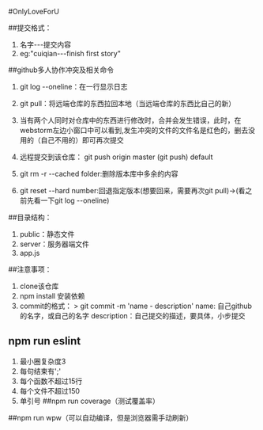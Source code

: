 #OnlyLoveForU

##提交格式：
1. 名字---提交内容
2. eg:"cuiqian---finish first story"

##github多人协作冲突及相关命令

1. git log --oneline：在一行显示日志

2. git pull：将远端仓库的东西拉回本地（当远端仓库的东西比自己的新）

3. 当有两个人同时对仓库中的东西进行修改时，合并会发生错误，此时，在webstorm左边小窗口中可以看到,发生冲突的文件的文件名是红色的，删去没用的（自己不用的）即可再次提交

4. 远程提交到该仓库： git push origin master (git push) default

5. git rm -r --cached folder:删除版本库中多余的内容

6. git reset --hard number:回退指定版本(想要回来，需要再次git pull)->(看之前先看一下git log --oneline)

##目录结构：

1. public：静态文件
2. server：服务器端文件
3. app.js

##注意事项：

1. clone该仓库
2. npm install 安装依赖
3. commit的格式： > git commit -m 'name - description' name: 自己github的名字，或自己的名字 description：自己提交的描述，要具体，小步提交

## npm run eslint
1. 最小圈复杂度3
2. 每句结束有';'
3. 每个函数不超过15行
4. 每个文件不超过150
5. 单引号
##npm run coverage（测试覆盖率）

##npm run wpw（可以自动编译，但是浏览器需手动刷新）
